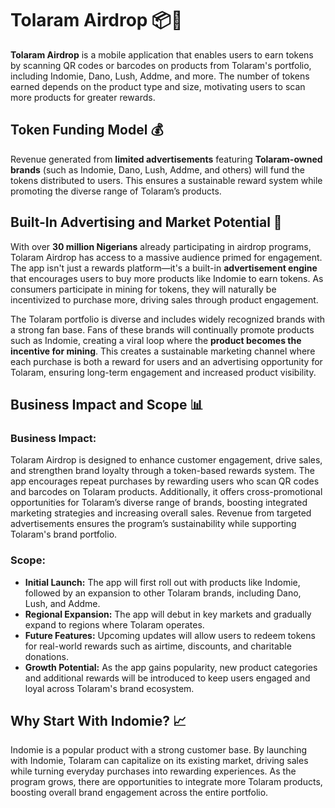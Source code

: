 # **Tolaram Airdrop 📦🌟**

**Tolaram Airdrop** is a mobile application that enables users to earn tokens by scanning QR codes or barcodes on products from Tolaram's portfolio, including Indomie, Dano, Lush, Addme, and more. The number of tokens earned depends on the product type and size, motivating users to scan more products for greater rewards.


## **Token Funding Model** 💰

Revenue generated from **limited advertisements** featuring **Tolaram-owned brands** (such as Indomie, Dano, Lush, Addme, and others) will fund the tokens distributed to users. This ensures a sustainable reward system while promoting the diverse range of Tolaram’s products.

## **Built-In Advertising and Market Potential** 📢

With over **30 million Nigerians** already participating in airdrop programs, Tolaram Airdrop has access to a massive audience primed for engagement. The app isn't just a rewards platform—it's a built-in **advertisement engine** that encourages users to buy more products like Indomie to earn tokens. As consumers participate in mining for tokens, they will naturally be incentivized to purchase more, driving sales through product engagement.

The Tolaram portfolio is diverse and includes widely recognized brands with a strong fan base. Fans of these brands will continually promote products such as Indomie, creating a viral loop where the **product becomes the incentive for mining**. This creates a sustainable marketing channel where each purchase is both a reward for users and an advertising opportunity for Tolaram, ensuring long-term engagement and increased product visibility.

## **Business Impact and Scope** 📊

### **Business Impact:**

Tolaram Airdrop is designed to enhance customer engagement, drive sales, and strengthen brand loyalty through a token-based rewards system. The app encourages repeat purchases by rewarding users who scan QR codes and barcodes on Tolaram products. Additionally, it offers cross-promotional opportunities for Tolaram’s diverse range of brands, boosting integrated marketing strategies and increasing overall sales. Revenue from targeted advertisements ensures the program’s sustainability while supporting Tolaram's brand portfolio.

### **Scope:**

-   **Initial Launch:** The app will first roll out with products like Indomie, followed by an expansion to other Tolaram brands, including Dano, Lush, and Addme.
-   **Regional Expansion:** The app will debut in key markets and gradually expand to regions where Tolaram operates.
-   **Future Features:** Upcoming updates will allow users to redeem tokens for real-world rewards such as airtime, discounts, and charitable donations.
-   **Growth Potential:** As the app gains popularity, new product categories and additional rewards will be introduced to keep users engaged and loyal across Tolaram's brand ecosystem.

## **Why Start With Indomie?** 📈

Indomie is a popular product with a strong customer base. By launching with Indomie, Tolaram can capitalize on its existing market, driving sales while turning everyday purchases into rewarding experiences. As the program grows, there are opportunities to integrate more Tolaram products, boosting overall brand engagement across the entire portfolio.
